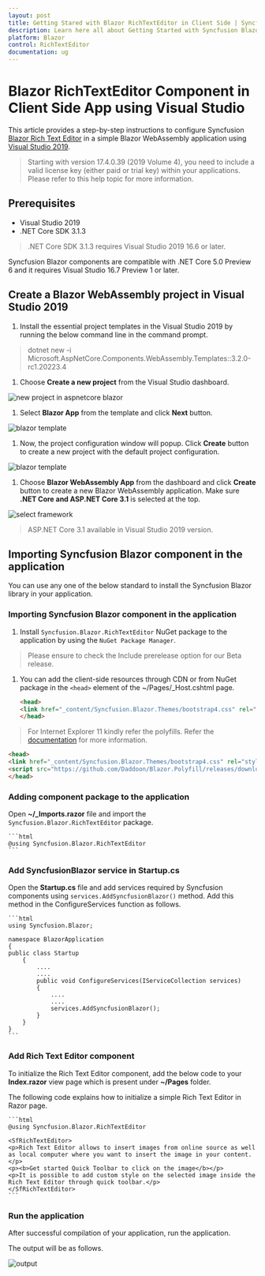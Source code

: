```yaml
---
layout: post
title: Getting Stared with Blazor RichTextEditor in Client Side | Syncfusion
description: Learn here all about Getting Started with Syncfusion Blazor RichTextEditor Component in Blazor WebAssembly (Client Side) App using Visual Studio and more.
platform: Blazor
control: RichTextEditor
documentation: ug
---
```


<!-- markdownlint-disable MD024 -->

# Blazor RichTextEditor Component in Client Side App using Visual Studio

This article provides a step-by-step instructions to configure Syncfusion [Blazor Rich Text Editor](https://blazor.syncfusion.com/demos/rich-text-editor/overview?theme=bootstrap4) in a simple Blazor WebAssembly application using [Visual Studio 2019](https://visualstudio.microsoft.com/vs/).

> Starting with version 17.4.0.39 (2019 Volume 4), you need to include a valid license key (either paid or trial key) within your applications. Please refer to this help topic for more information.

## Prerequisites

* Visual Studio 2019
* .NET Core SDK 3.1.3

> .NET Core SDK 3.1.3 requires Visual Studio 2019 16.6 or later.

Syncfusion Blazor components are compatible with .NET Core 5.0 Preview 6 and it requires Visual Studio 16.7 Preview 1 or later.

## Create a Blazor WebAssembly project in Visual Studio 2019

1. Install the essential project templates in the Visual Studio 2019 by running the below command line in the command prompt.

> dotnet new -i Microsoft.AspNetCore.Components.WebAssembly.Templates::3.2.0-rc1.20223.4

1. Choose **Create a new project** from the Visual Studio dashboard.

![new project in aspnetcore blazor](../images/new-client-project.png)

1. Select **Blazor App** from the template and click **Next** button.

![blazor template](../images/blazor-template.png)

1. Now, the project configuration window will popup. Click **Create** button to create a new project with the default project configuration.

![blazor template](../images/project-configuration.png)

1. Choose **Blazor WebAssembly App** from the dashboard and click **Create** button to create a new Blazor WebAssembly application. Make sure **.NET Core and ASP.NET Core 3.1** is selected at the top.

 ![select framework](../images/blazor-select-template.png)

> ASP.NET Core 3.1 available in Visual Studio 2019 version.

## Importing Syncfusion Blazor component in the application

You can use any one of the below standard to install the Syncfusion Blazor library in your application.

### Importing Syncfusion Blazor component in the application

1. Install `Syncfusion.Blazor.RichTextEditor` NuGet package to the application by using the `NuGet Package Manager`.

> Please ensure to check the Include prerelease option for our Beta release.

1. You can add the client-side resources through CDN or from NuGet package in the `<head>` element of the ~/Pages/_Host.cshtml page.

    ```html
    <head>
    <link href="_content/Syncfusion.Blazor.Themes/bootstrap4.css" rel="stylesheet" />
    </head>
    ```
> For Internet Explorer 11 kindly refer the polyfills. Refer the [documentation](https://blazor.syncfusion.com/documentation/common/how-to/render-blazor-server-app-in-ie/) for more information.

```html
<head>
<link href="_content/Syncfusion.Blazor.Themes/bootstrap4.css" rel="stylesheet" />>
<script src="https://github.com/Daddoon/Blazor.Polyfill/releases/download/3.0.1/blazor.polyfill.min.js"></script>
</head>
```

### Adding component package to the application

Open **~/_Imports.razor** file and import the `Syncfusion.Blazor.RichTextEditor` package.

    ```html
    @using Syncfusion.Blazor.RichTextEditor
    ```

### Add SyncfusionBlazor service in Startup.cs

Open the **Startup.cs** file and add services required by Syncfusion components using `services.AddSyncfusionBlazor()` method. Add this method in the ConfigureServices function as follows.

    ```html
    using Syncfusion.Blazor;

    namespace BlazorApplication
    {
    public class Startup
        {
            ....
            ....
            public void ConfigureServices(IServiceCollection services)
            {
                ....
                ....
                services.AddSyncfusionBlazor();
            }
        }
    }
    ```

### Add Rich Text Editor component

To initialize the Rich Text Editor component, add the below code to your **Index.razor** view page which is present under **~/Pages** folder.

The following code explains how to initialize a simple Rich Text Editor in Razor page.

    ```html
    @using Syncfusion.Blazor.RichTextEditor

    <SfRichTextEditor>
    <p>Rich Text Editor allows to insert images from online source as well as local computer where you want to insert the image in your content.</p>
    <p><b>Get started Quick Toolbar to click on the image</b></p>
    <p>It is possible to add custom style on the selected image inside the Rich Text Editor through quick toolbar.</p>
    </SfRichTextEditor>
    ```

### Run the application

After successful compilation of your application, run the application.

The output will be as follows.

![output](images/defaut-rte.png)